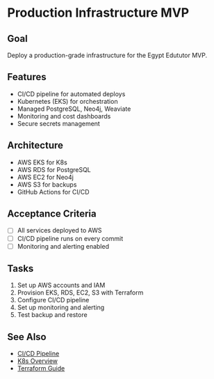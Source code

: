 # Production Infrastructure MVP

## Goal
Deploy a production-grade infrastructure for the Egypt Edututor MVP.

## Features
- CI/CD pipeline for automated deploys
- Kubernetes (EKS) for orchestration
- Managed PostgreSQL, Neo4j, Weaviate
- Monitoring and cost dashboards
- Secure secrets management

## Architecture
- AWS EKS for K8s
- AWS RDS for PostgreSQL
- AWS EC2 for Neo4j
- AWS S3 for backups
- GitHub Actions for CI/CD

## Acceptance Criteria
- [ ] All services deployed to AWS
- [ ] CI/CD pipeline runs on every commit
- [ ] Monitoring and alerting enabled

## Tasks
1. Set up AWS accounts and IAM
2. Provision EKS, RDS, EC2, S3 with Terraform
3. Configure CI/CD pipeline
4. Set up monitoring and alerting
5. Test backup and restore

## See Also
- [CI/CD Pipeline](../../../docs/05-infrastructure/CI_CD.md)
- [K8s Overview](../../../docs/05-infrastructure/K8S_OVERVIEW.md)
- [Terraform Guide](../../../docs/05-infrastructure/TERRAFORM_GUIDE.md)

